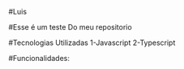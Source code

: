 
#Luis

#Esse é um teste
Do meu repositorio

#Tecnologias Utilizadas
1-Javascript
2-Typescript

#Funcionalidades:

    